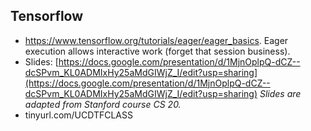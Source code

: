 ## Tensorflow
- https://www.tensorflow.org/tutorials/eager/eager_basics. Eager execution allows interactive work (forget that session business).
- Slides:  [https://docs.google.com/presentation/d/1MjnOplpQ-dCZ--dcSPvm_KL0ADMIxHy25aMdGIWjZ_I/edit?usp=sharing](https://docs.google.com/presentation/d/1MjnOplpQ-dCZ--dcSPvm_KL0ADMIxHy25aMdGIWjZ_I/edit?usp=sharing) *Slides are adapted from Stanford course CS 20.*
- tinyurl.com/UCDTFCLASS
<!--stackedit_data:
eyJoaXN0b3J5IjpbNDgxODQxNCwxNzQxODA2ODI1XX0=
-->